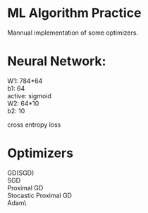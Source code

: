 # ML Algorithm Practice
Mannual implementation of some optimizers.

# Neural Network:
W1: 784\*64\
b1: 64\
active: sigmoid\
W2: 64\*10\
b2: 10

cross entropy loss

# Optimizers

GD(SGD)\
SGD\
Proximal GD\
Stocastic Proximal GD\
Adam\

